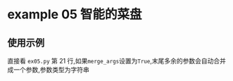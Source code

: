 # example 05 智能的菜盘

## 使用示例

直接看 `ex05.py` 第 21 行,如果`merge_args`设置为`True`,末尾多余的参数会自动合并成一个参数,参数类型为字符串


